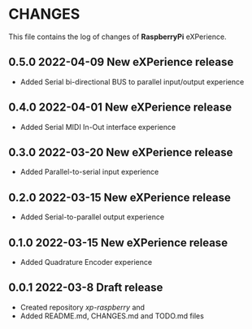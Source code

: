 # CHANGES
This file contains the log of changes of **RaspberryPi** eXPerience.


## 0.5.0 2022-04-09 New eXPerience release
- Added Serial bi-directional BUS to parallel input/output experience


## 0.4.0 2022-04-01 New eXPerience release
- Added Serial MIDI In-Out interface experience


## 0.3.0 2022-03-20 New eXPerience release
- Added Parallel-to-serial input experience


## 0.2.0 2022-03-15 New eXPerience release
- Added Serial-to-parallel output experience


## 0.1.0 2022-03-15 New eXPerience release
- Added Quadrature Encoder experience


## 0.0.1 2022-03-8 Draft release
- Created repository *xp-raspberry* and
- Added README.md, CHANGES.md and TODO.md files
